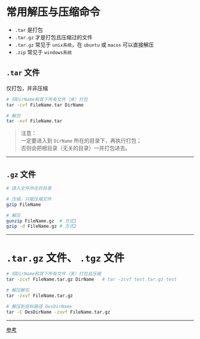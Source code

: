 # 常用解压与压缩命令

- `.tar` 是打包
- `.tar.gz` 才是打包且压缩过的文件
- `.tar.gz` 常见于 `unix系统`，在 `ubuntu` 或 `macos` 可以直接解压
- `.zip` 常见于 `windows系统`


## `.tar` 文件   

仅打包，并非压缩

```bash
# 将DirName和其下所有文件（夹）打包
tar -cvf FileName.tar DirName  

# 解包
tar -xvf FileName.tar          
```

>注意：   
一定要进入到 `DirName` 所在的目录下，再执行打包；        
否则会把根目录（无关的目录）一并打包进去。     


---


## `.gz` 文件

```bash
# 进入文件所在的目录

# 压缩，只能压缩文件
gzip FileName       

# 解压
gunzip FileName.gz  # 方式1
gzip -d FileName.gz # 方式2
```


---

# `.tar.gz` 文件、 `.tgz` 文件  
```bash
# 将DirName和其下所有文件（夹）打包且压缩
tar -zcvf FileName.tar.gz DirName   # tar -zcvf test.tar.gz test

# 解压解包
tar -zxvf FileName.tar.gz          

# 解压到目标路径 DesDirName
tar -C DesDirName -zxvf FileName.tar.gz
```


---


[参考](https://blog.csdn.net/songbinxu/article/details/80435665)
